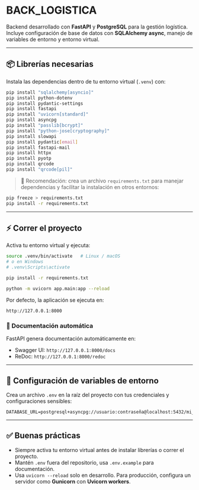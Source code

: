 # BACK_LOGISTICA

Backend desarrollado con **FastAPI** y **PostgreSQL** para la gestión logística.  
Incluye configuración de base de datos con **SQLAlchemy async**, manejo de variables de entorno y entorno virtual.

---

## 📦 Librerías necesarias

Instala las dependencias dentro de tu entorno virtual (`.venv`) con:

```bash
pip install "sqlalchemy[asyncio]"
pip install python-dotenv
pip install pydantic-settings
pip install fastapi
pip install "uvicorn[standard]"
pip install asyncpg
pip install "passlib[bcrypt]" 
pip install "python-jose[cryptography]"
pip install slowapi
pip install pydantic[email]
pip install fastapi-mail
pip install httpx
pip install pyotp
pip install qrcode
pip install "qrcode[pil]"

```

> 🔹 Recomendación: crea un archivo `requirements.txt` para manejar dependencias y facilitar la instalación en otros entornos:

```bash
pip freeze > requirements.txt
pip install -r requirements.txt
```

---

## ⚡ Correr el proyecto

Activa tu entorno virtual y ejecuta:

```bash
source .venv/bin/activate   # Linux / macOS
# o en Windows
# .venv\Scripts\activate

pip install -r requirements.txt

python -m uvicorn app.main:app --reload
```

Por defecto, la aplicación se ejecuta en:  

```
http://127.0.0.1:8000
```

### 📝 Documentación automática

FastAPI genera documentación automáticamente en:

- Swagger UI: `http://127.0.0.1:8000/docs`
- ReDoc: `http://127.0.0.1:8000/redoc`

---

## 🔧 Configuración de variables de entorno

Crea un archivo `.env` en la raíz del proyecto con tus credenciales y configuraciones sensibles:

```env
DATABASE_URL=postgresql+asyncpg://usuario:contraseña@localhost:5432/mi_base
```
---

## ✅ Buenas prácticas

- Siempre activa tu entorno virtual antes de instalar librerías o correr el proyecto.
- Mantén `.env` fuera del repositorio, usa `.env.example` para documentación.
- Usa `uvicorn --reload` solo en desarrollo. Para producción, configura un servidor como **Gunicorn** con **Uvicorn workers**.
